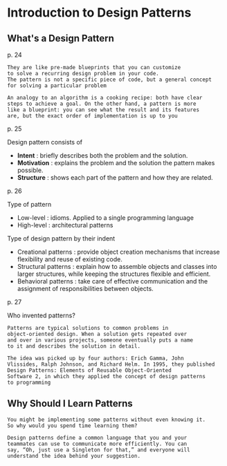# Introduction to Design Patterns

## What's a Design Pattern

p. 24

```text
They are like pre-made blueprints that you can customize
to solve a recurring design problem in your code.
The pattern is not a specific piece of code, but a general concept
for solving a particular problem

An analogy to an algorithm is a cooking recipe: both have clear
steps to achieve a goal. On the other hand, a pattern is more
like a blueprint: you can see what the result and its features
are, but the exact order of implementation is up to you
```

p. 25

Design pattern consists of

- **Intent** : briefly describes both the problem and the solution.
- **Motivation** : explains the problem and the solution the pattern makes possible.
- **Structure** : shows each part of the pattern and how they are related.

p. 26

Type of pattern

- Low-level : idioms. Applied to a single programming language
- High-level : architectural patterns

Type of design pattern by their indent

- Creational patterns : provide object creation mechanisms that
  increase flexibility and reuse of existing code.
- Structural patterns : explain how to assemble objects and classes
  into larger structures, while keeping the structures flexible
  and efficient.
- Behavioral patterns : take care of effective communication and
  the assignment of responsibilities between objects.

p. 27

Who invented patterns?

```text
Patterns are typical solutions to common problems in
object-oriented design. When a solution gets repeated over
and over in various projects, someone eventually puts a name
to it and describes the solution in detail.

The idea was picked up by four authors: Erich Gamma, John
Vlissides, Ralph Johnson, and Richard Helm. In 1995, they published
Design Patterns: Elements of Reusable Object-Oriented
Software 2, in which they applied the concept of design patterns
to programming
```

## Why Should I Learn Patterns

```text
You might be implementing some patterns without even knowing it.
So why would you spend time learning them?

Design patterns define a common language that you and your
teammates can use to communicate more efficiently. You can
say, “Oh, just use a Singleton for that,” and everyone will
understand the idea behind your suggestion.
```
